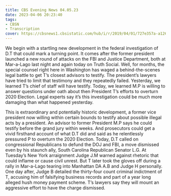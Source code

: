 ```yaml
---
title: CBS Evening News 04.05.23
date: 2023-04-06 20:23:40
tags:
- CBSN
- Transcription
cover: https://cbsnews1.cbsistatic.com/hub/i/r/2019/04/01/727e357a-a126-4138-a2c5-4d3222669d57/thumbnail/640x360/3ff2761028dc5c65cc4f07acd54bcd5c/cbsn2-logo-1920x1080.jpg
---
```

We begin with a startling new development in the federal investigation of D.T that could mark a turning point. It comes after the former president launched a new round of attacks on the FBI and Justice Department, both at Mar-a-Lago last night and again today on Truth Social. Well, for months, the special counsel right here in Washington has waged a behind-the-scenes legal battle to get T’s closest advisors to testify. The president’s lawyers have tried to limit that testimony and they repeatedly failed. Yesterday, we learned T’s chief of staff will have testify. Today, we learned M.P is willing to answer questions under oath about then President T’s efforts to overturn 2020 Election. Legal experts say it’s this investigation could be much more damaging than what happened yesterday. 

This is extraordinary and potentially historic development, a former vice president now willing within certain bounds to testify about possible illegal acts by a president. An advisor to former President M.P says he could testify before the grand jury within weeks. And prosecutors could get a vivid firsthand account of what D.T did and said as he relentlessly pressured P to overturn the 2020 Election. Today, D.T called on congressional Republicans to defund the DOJ and FBI, a move dismissed even by his staunch ally, South Carolina Republican Senator L.G. At Tuesday’s New York arraignment Judge J.M warned against rhetoric that could inflame or cause civil unrest. But T later took the gloves off during a rally in Mar-a-Lago tearing into Manhattan DA A.B and Judge H personally. One day after, Judge B detailed the thirty-four count criminal indictment of T, accusing him of falsifying business records and part of a year long alleged hush money payment scheme. T’s lawyers say they will mount an aggressive effort to have the charge dismissed. 
